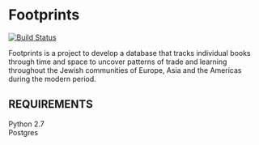 Footprints
==========

[![Build Status](https://travis-ci.org/ccnmtl/footprints.svg?branch=master)](https://travis-ci.org/ccnmtl/footprints)

Footprints is a project to develop a database that tracks individual books through time and space to uncover patterns of trade and learning throughout the Jewish communities of Europe, Asia and the Americas during the modern period.


REQUIREMENTS
------------
Python 2.7  
Postgres  
